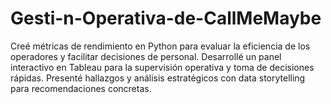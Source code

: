 # Gesti-n-Operativa-de-CallMeMaybe
Creé métricas de rendimiento en Python para evaluar la eficiencia de los operadores y facilitar decisiones de personal. Desarrollé un panel interactivo en Tableau para la supervisión operativa y toma de decisiones rápidas. Presenté hallazgos y análisis estratégicos con data storytelling para recomendaciones concretas.
